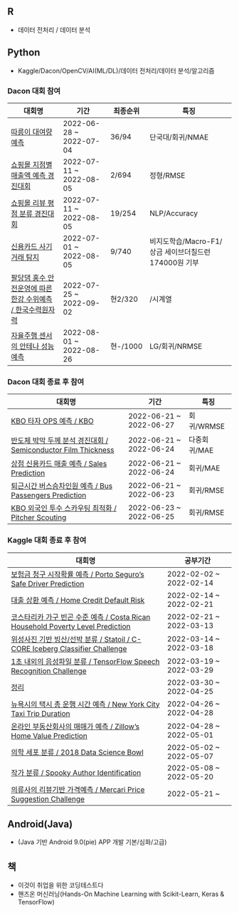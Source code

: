 ## R 
 * 데이터 전처리 / 데이터 분석

## Python
 * Kaggle/Dacon/OpenCV/AI(ML/DL)/데이터 전처리/데이터 분석/알고리즘
 
### Dacon 대회 참여

|대회명|기간|최종순위|특징|
|------|---|---|---|
|[따릉이 대여량 예측](https://github.com/gtseo0606/Learned/tree/main/Dacon/%EB%8B%A8%EA%B5%AD%EB%8C%80%20%EB%94%B0%EB%A6%89%EC%9D%B4%20%EB%8C%80%EC%97%AC%EB%9F%89%20%EC%98%88%EC%B8%A1)|2022-06-28 ~ 2022-07-04|36/94|단국대/회귀/NMAE|
|[쇼핑몰 지점별 매출액 예측 경진대회](https://github.com/gtseo0606/Learned/tree/main/Dacon/%EC%87%BC%ED%95%91%EB%AA%B0%20%EC%A7%80%EC%A0%90%EB%B3%84%20%EB%A7%A4%EC%B6%9C%EC%95%A1%20%EC%98%88%EC%B8%A1%20%EA%B2%BD%EC%A7%84%EB%8C%80%ED%9A%8C)|2022-07-11 ~ 2022-08-05|2/694|정형/RMSE|
|[쇼핑몰 리뷰 평점 분류 경진대회](https://github.com/gtseo0606/Learned/tree/main/Dacon/%EC%87%BC%ED%95%91%EB%AA%B0%20%EB%A6%AC%EB%B7%B0%20%ED%8F%89%EC%A0%90%20%EB%B6%84%EB%A5%98%20%EA%B2%BD%EC%A7%84%EB%8C%80%ED%9A%8C)|2022-07-11 ~ 2022-08-05|19/254|NLP/Accuracy|
|[신용카드 사기 거래 탐지](https://github.com/gtseo0606/Learned/tree/main/Dacon/%EC%83%81%EC%A0%90%20%EC%8B%A0%EC%9A%A9%EC%B9%B4%EB%93%9C%20%EB%A7%A4%EC%B6%9C%20%EC%98%88%EC%B8%A1)|2022-07-01 ~ 2022-08-05|9/740|비지도학습/Macro-F1/상금 세이브더칠드런 174000원 기부|
|[팔당댐 홍수 안전운영에 따른 한강 수위예측 / 한국수력원자력](https://github.com/gtseo0606/Learned/tree/main/Dacon/%ED%8C%94%EB%8B%B9%EB%8C%90%20%ED%99%8D%EC%88%98%20%EC%95%88%EC%A0%84%EC%9A%B4%EC%98%81%EC%97%90%20%EB%94%B0%EB%A5%B8%20%ED%95%9C%EA%B0%95%20%EC%88%98%EC%9C%84%EC%98%88%EC%B8%A1%20AI%20%EA%B2%BD%EC%A7%84%EB%8C%80%ED%9A%8C)|2022-07-25 ~ 2022-09-02|현2/320|/시계열|
|[자율주행 센서의 안테나 성능 예측](https://github.com/gtseo0606/Learned/tree/main/Dacon/%EC%9E%90%EC%9C%A8%EC%A3%BC%ED%96%89%20%EC%84%BC%EC%84%9C%EC%9D%98%20%EC%95%88%ED%85%8C%EB%82%98%20%EC%84%B1%EB%8A%A5%20%EC%98%88%EC%B8%A1)|2022-08-01 ~ 2022-08-26|현-/1000|LG/회귀/NRMSE|

### Dacon 대회 종료 후 참여

|대회명|기간|특징|
|------|---|---|
|[KBO 타자 OPS 예측 / KBO](https://github.com/gtseo0606/Learned/tree/main/Dacon/KBO%20%EC%99%B8%EA%B5%AD%EC%9D%B8%20%ED%88%AC%EC%88%98%20%EC%8A%A4%EC%B9%B4%EC%9A%B0%ED%8C%85%20%EC%B5%9C%EC%A0%81%ED%99%94)|2022-06-21 ~ 2022-06-27|회귀/WRMSE|
|[반도체 박막 두께 분석 경진대회 / Semiconductor Film Thickness](https://github.com/gtseo0606/Learned/tree/main/Dacon/%EB%B0%98%EB%8F%84%EC%B2%B4%20%EB%B0%95%EB%A7%89%20%EB%91%90%EA%BB%98%20%EB%B6%84%EC%84%9D%20%EA%B2%BD%EC%A7%84%EB%8C%80%ED%9A%8C)|2022-06-21 ~ 2022-06-24|다중회귀/MAE|
|[상점 신용카드 매출 예측 / Sales Prediction](https://github.com/gtseo0606/Learned/tree/main/Dacon/%EC%83%81%EC%A0%90%20%EC%8B%A0%EC%9A%A9%EC%B9%B4%EB%93%9C%20%EB%A7%A4%EC%B6%9C%20%EC%98%88%EC%B8%A1)|2022-06-21 ~ 2022-06-24|회귀/MAE|
|[퇴근시간 버스승차인원 예측 / Bus Passengers Prediction](https://github.com/gtseo0606/Learned/tree/main/Dacon/%ED%87%B4%EA%B7%BC%EC%8B%9C%EA%B0%84%20%EB%B2%84%EC%8A%A4%EC%8A%B9%EC%B0%A8%EC%9D%B8%EC%9B%90%20%EC%98%88%EC%B8%A1)|2022-06-21 ~ 2022-06-23|회귀/RMSE|
|[KBO 외국인 투수 스카우팅 최적화 / Pitcher Scouting](https://github.com/gtseo0606/Learned/tree/main/Dacon/KBO%20%EC%99%B8%EA%B5%AD%EC%9D%B8%20%ED%88%AC%EC%88%98%20%EC%8A%A4%EC%B9%B4%EC%9A%B0%ED%8C%85%20%EC%B5%9C%EC%A0%81%ED%99%94)|2022-06-23 ~ 2022-06-25|회귀/RMSE|

### Kaggle 대회 종료 후 참여

|대회명|공부기간|
|------|---|
|[보험금 청구 시작확률 예측 / Porto Seguro’s Safe Driver Prediction](https://github.com/gtseo0606/Learned/tree/main/Kaggle/Porto%20Seguro%E2%80%99s%20Safe%20Driver%20Prediction)|2022-02-02 ~ 2022-02-14|
|[대출 상환 예측 / Home Credit Default Risk](https://github.com/gtseo0606/Learned/tree/main/Kaggle/Home%20Credit%20Default%20Risk)|2022-02-14 ~ 2022-02-21|
|[코스타리카 가구 빈곤 수준 예측 / Costa Rican Household Poverty Level Prediction](https://github.com/gtseo0606/Learned/tree/main/Kaggle/Costa%20Rican%20Household%20Poverty%20Level%20Prediction)|2022-02-21 ~ 2022-03-13|
|[위성사진 기반 빙산/선박 분류 / Statoil / C-CORE Iceberg Classifier Challenge](https://github.com/gtseo0606/Learned/tree/main/Kaggle/Statoil%2C%20C-CORE%20Iceberg%20Classifier)|2022-03-14 ~ 2022-03-18|
|[1초 내외의 음성파일 분류 / TensorFlow Speech Recognition Challenge](https://github.com/gtseo0606/Learned/tree/main/Kaggle/TensorFlow%20Speech%20Recognition)|2022-03-19 ~ 2022-03-29|
|[정리](https://github.com/gtseo0606/Learned/tree/main/Kaggle/%EC%A0%95%EB%A6%AC)|2022-03-30 ~ 2022-04-25|
|[뉴욕시의 택시 총 운행 시간 예측 / New York City Taxi Trip Duration](https://github.com/gtseo0606/Learned/tree/main/Kaggle/New%20York%20City%20Taxi%20Trip%20Duration)|2022-04-26 ~ 2022-04-28|
|[온라인 부동산회사의 매매가 예측 / Zillow’s Home Value Prediction](https://github.com/gtseo0606/Learned/tree/main/Kaggle/Zillow%E2%80%99s%20Home%20Value%20Prediction)|2022-04-28 ~ 2022-05-01|
|[의학 세포 분류 / 2018 Data Science Bowl](https://github.com/gtseo0606/Learned/tree/main/Kaggle/2018%20Data%20Science%20Bowl)|2022-05-02 ~ 2022-05-07|
|[작가 분류 / Spooky Author Identification](https://github.com/gtseo0606/Learned/tree/main/Kaggle/Spooky%20Author%20Identification)|2022-05-08 ~ 2022-05-20|
|[의류사의 리뷰기반 가격예측 / Mercari Price Suggestion Challenge](https://github.com/gtseo0606/Learned/tree/main/Kaggle/Mercari%20Price%20Suggestion)|2022-05-21 ~ |

## Android(Java)
 * (Java 기반 Android 9.0(pie) APP 개발 기본/심화/고급)

## 책
 * 이것이 취업을 위한 코딩테스트다
 * 핸즈온 머신러닝(Hands-On Machine Learning with Scikit-Learn, Keras & TensorFlow)
